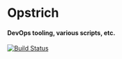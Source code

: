 # Opstrich
#### DevOps tooling, various scripts, etc.

[![Build Status](https://travis-ci.com/RevolutionTech/opstrich.svg?branch=main)](https://travis-ci.com/RevolutionTech/opstrich)
